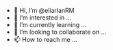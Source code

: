 - 👋 Hi, I’m @eliarlanRM
- 👀 I’m interested in ...
- 🌱 I’m currently learning ...
- 💞️ I’m looking to collaborate on ...
- 📫 How to reach me ...

<!---
eliarlanRM/eliarlanRM is a ✨ special ✨ repository because its `README.md` (this file) appears on your GitHub profile.
You can click the Preview link to take a look at your changes.
--->
